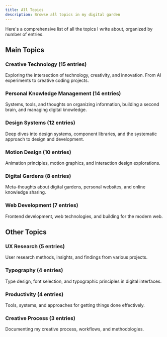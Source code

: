 ```yaml
---
title: All Topics
description: Browse all topics in my digital garden
---
```


Here's a comprehensive list of all the topics I write about, organized by number of entries.

## Main Topics

### Creative Technology (15 entries)
Exploring the intersection of technology, creativity, and innovation. From AI experiments to creative coding projects.

### Personal Knowledge Management (14 entries)
Systems, tools, and thoughts on organizing information, building a second brain, and managing digital knowledge.

### Design Systems (12 entries)
Deep dives into design systems, component libraries, and the systematic approach to design and development.

### Motion Design (10 entries)
Animation principles, motion graphics, and interaction design explorations.

### Digital Gardens (8 entries)
Meta-thoughts about digital gardens, personal websites, and online knowledge sharing.

### Web Development (7 entries)
Frontend development, web technologies, and building for the modern web.

## Other Topics

### UX Research (5 entries)
User research methods, insights, and findings from various projects.

### Typography (4 entries)
Type design, font selection, and typographic principles in digital interfaces.

### Productivity (4 entries)
Tools, systems, and approaches for getting things done effectively.

### Creative Process (3 entries)
Documenting my creative process, workflows, and methodologies. 
